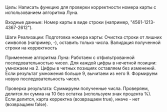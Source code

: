 Цель:
Написать функцию для проверки корректности номера карты с использованием алгоритма Луна.

Входные данные:
Номер карты в виде строки (например, "4561-1213-4367-2612").

Шаги Реализации:
Подготовка номера карты:
Очистка строки от лишних символов (например, -), оставить только числа.
Валидация полученной строки на корректность

Применение алгоритма Луна:
Работаем с отфильтрованной последовательностью чисел.
Для каждой цифры в нечетной позиции: умножаем на 2.
Цифры в четных позициях оставляем без изменений.
Если результат умножения больше 9, вычитаем из него 9.
Формируем новую последовательность чисел.

Проверка результата:
Суммируем полученные числа.
Проверяем, делится ли сумма на 10 без остатка (используем знак процента %).
Если делится, карта корректна (возвращаем true), иначе - нет (возвращаем false).
